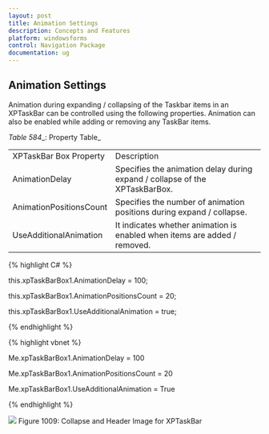 ```yaml
---
layout: post
title: Animation Settings 
description: Concepts and Features
platform: windowsforms
control: Navigation Package
documentation: ug
---
```

## Animation Settings 

Animation during expanding / collapsing of the Taskbar items in an XPTaskBar can be controlled using the following properties. 
Animation can also be enabled while adding or removing any TaskBar items.

_Table_ _584__: Property Table_

<table>
<tr>
<td>
XPTaskBar Box Property</td><td>
Description</td></tr>
<tr>
<td>
AnimationDelay</td><td>
Specifies the animation delay during expand / collapse of the  XPTaskBarBox.</td></tr>
<tr>
<td>
AnimationPositionsCount</td><td>
Specifies the number of animation positions during expand / collapse.</td></tr>
<tr>
<td>
UseAdditionalAnimation</td><td>
It indicates whether animation is enabled when items are added / removed.</td></tr>
</table>


{% highlight C# %}  

this.xpTaskBarBox1.AnimationDelay = 100;

this.xpTaskBarBox1.AnimationPositionsCount = 20;

this.xpTaskBarBox1.UseAdditionalAnimation = true;

{% endhighlight %}



{% highlight vbnet %} 

Me.xpTaskBarBox1.AnimationDelay = 100

Me.xpTaskBarBox1.AnimationPositionsCount = 20

Me.xpTaskBarBox1.UseAdditionalAnimation = True

{% endhighlight %}

 ![](Overview_images/Overview_img108.jpeg) 
Figure 1009: Collapse and Header Image for XPTaskBar
